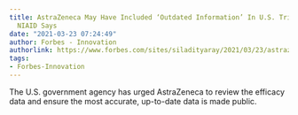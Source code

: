```yaml
---
title: AstraZeneca May Have Included ‘Outdated Information’ In U.S. Trial Results,
  NIAID Says
date: "2021-03-23 07:24:49"
author: Forbes - Innovation
authorlink: https://www.forbes.com/sites/siladityaray/2021/03/23/astrazeneca-may-have-included-outdated-information-in-us-trial-results-niaid-says/
tags:
- Forbes-Innovation
---
```

The U.S. government agency has urged AstraZeneca to review the efficacy data and ensure the most accurate, up-to-date data is made public.